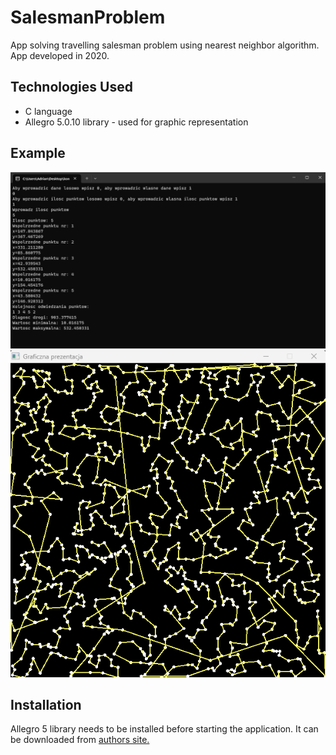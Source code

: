# SalesmanProblem
App solving travelling salesman problem using nearest neighbor algorithm. App developed in 2020.

## Technologies Used
- C language
- Allegro 5.0.10 library - used for graphic representation 

## Example
![App](./Images/ss_app.png)
![Graphic representation](./Images/ss_gui.png)

## Installation

Allegro 5 library needs to be installed before starting the application. It can be downloaded from [authors site.](https://liballeg.org/)
